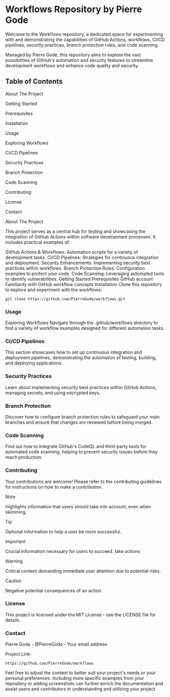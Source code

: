 # Workflows Repository by Pierre Gode
Welcome to the Workflows repository, a dedicated space for experimenting with and demonstrating the capabilities of GitHub Actions, workflows, CI/CD pipelines, security practices, branch protection rules, and code scanning.<p> Managed by Pierre Gode, this repository aims to explore the vast possibilities of GitHub's automation and security features to streamline development workflows and enhance code quality and security.


## Table of Contents
About The Project<p>
Getting Started<p>
Prerequisites<p>
Installation<p>
Usage<p>
Exploring Workflows<p>
CI/CD Pipelines<p>
Security Practices<p>
Branch Protection<p>
Code Scanning<p>
Contributing<p>
License<p>
Contact<p>
About The Project<p>
This project serves as a central hub for testing and showcasing the integration of GitHub Actions within software development processes. It includes practical examples of:

GitHub Actions & Workflows: Automation scripts for a variety of development tasks.
CI/CD Pipelines: Strategies for continuous integration and deployment.
Security Enhancements: Implementing security best practices within workflows.
Branch Protection Rules: Configuration examples to protect your code.
Code Scanning: Leveraging automated tools to identify vulnerabilities.
Getting Started
Prerequisites
GitHub account
Familiarity with GitHub workflow concepts
Installation
Clone this repository to explore and experiment with the workflows:


```
git clone https://github.com/PierreGode/workflows.git
```

### Usage
Exploring Workflows
Navigate through the .github/workflows directory to find a variety of workflow examples designed for different automation tasks.

### CI/CD Pipelines
This section showcases how to set up continuous integration and deployment pipelines, demonstrating the automation of testing, building, and deploying applications.

### Security Practices
Learn about implementing security best practices within GitHub Actions, managing secrets, and using encrypted keys.

### Branch Protection
Discover how to configure branch protection rules to safeguard your main branches and ensure that changes are reviewed before being merged.

### Code Scanning
Find out how to integrate GitHub's CodeQL and third-party tools for automated code scanning, helping to prevent security issues before they reach production.

### Contributing
Your contributions are welcome! Please refer to the contributing guidelines for instructions on how to make a contribution.

> [!NOTE]  
> Highlights information that users should take into account, even when skimming.

> [!TIP]
> Optional information to help a user be more successful.

> [!IMPORTANT]  
> Crucial information necessary for users to succeed.
> take actions

> [!WARNING]  
> Critical content demanding immediate user attention due to potential risks.

> [!CAUTION]
> Negative potential consequences of an action.



### License
This project is licensed under the MIT License - see the LICENSE file for details.

### Contact
Pierre Gode - @PierreGode - Your email address

Project Link: 
```
https://github.com/PierreGode/workflows
```

Feel free to adjust the content to better suit your project's needs or your personal preferences. Including more specific examples from your repository or adding screenshots can further enrich the documentation and assist users and contributors in understanding and utilizing your project.
